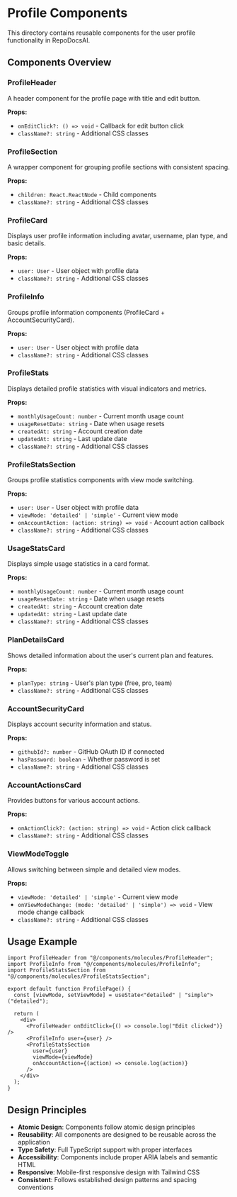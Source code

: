 # Profile Components

This directory contains reusable components for the user profile functionality in RepoDocsAI.

## Components Overview

### ProfileHeader

A header component for the profile page with title and edit button.

**Props:**

- `onEditClick?: () => void` - Callback for edit button click
- `className?: string` - Additional CSS classes

### ProfileSection

A wrapper component for grouping profile sections with consistent spacing.

**Props:**

- `children: React.ReactNode` - Child components
- `className?: string` - Additional CSS classes

### ProfileCard

Displays user profile information including avatar, username, plan type, and basic details.

**Props:**

- `user: User` - User object with profile data
- `className?: string` - Additional CSS classes

### ProfileInfo

Groups profile information components (ProfileCard + AccountSecurityCard).

**Props:**

- `user: User` - User object with profile data
- `className?: string` - Additional CSS classes

### ProfileStats

Displays detailed profile statistics with visual indicators and metrics.

**Props:**

- `monthlyUsageCount: number` - Current month usage count
- `usageResetDate: string` - Date when usage resets
- `createdAt: string` - Account creation date
- `updatedAt: string` - Last update date
- `className?: string` - Additional CSS classes

### ProfileStatsSection

Groups profile statistics components with view mode switching.

**Props:**

- `user: User` - User object with profile data
- `viewMode: 'detailed' | 'simple'` - Current view mode
- `onAccountAction: (action: string) => void` - Account action callback
- `className?: string` - Additional CSS classes

### UsageStatsCard

Displays simple usage statistics in a card format.

**Props:**

- `monthlyUsageCount: number` - Current month usage count
- `usageResetDate: string` - Date when usage resets
- `createdAt: string` - Account creation date
- `updatedAt: string` - Last update date
- `className?: string` - Additional CSS classes

### PlanDetailsCard

Shows detailed information about the user's current plan and features.

**Props:**

- `planType: string` - User's plan type (free, pro, team)
- `className?: string` - Additional CSS classes

### AccountSecurityCard

Displays account security information and status.

**Props:**

- `githubId?: number` - GitHub OAuth ID if connected
- `hasPassword: boolean` - Whether password is set
- `className?: string` - Additional CSS classes

### AccountActionsCard

Provides buttons for various account actions.

**Props:**

- `onActionClick?: (action: string) => void` - Action click callback
- `className?: string` - Additional CSS classes

### ViewModeToggle

Allows switching between simple and detailed view modes.

**Props:**

- `viewMode: 'detailed' | 'simple'` - Current view mode
- `onViewModeChange: (mode: 'detailed' | 'simple') => void` - View mode change callback
- `className?: string` - Additional CSS classes

## Usage Example

```tsx
import ProfileHeader from "@/components/molecules/ProfileHeader";
import ProfileInfo from "@/components/molecules/ProfileInfo";
import ProfileStatsSection from "@/components/molecules/ProfileStatsSection";

export default function ProfilePage() {
  const [viewMode, setViewMode] = useState<"detailed" | "simple">("detailed");

  return (
    <div>
      <ProfileHeader onEditClick={() => console.log("Edit clicked")} />
      <ProfileInfo user={user} />
      <ProfileStatsSection
        user={user}
        viewMode={viewMode}
        onAccountAction={(action) => console.log(action)}
      />
    </div>
  );
}
```

## Design Principles

- **Atomic Design**: Components follow atomic design principles
- **Reusability**: All components are designed to be reusable across the application
- **Type Safety**: Full TypeScript support with proper interfaces
- **Accessibility**: Components include proper ARIA labels and semantic HTML
- **Responsive**: Mobile-first responsive design with Tailwind CSS
- **Consistent**: Follows established design patterns and spacing conventions
